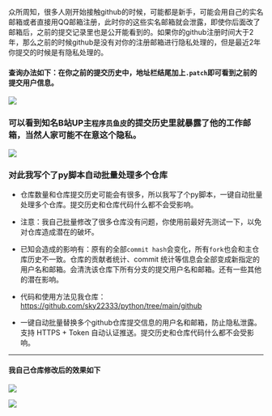 
众所周知，很多人刚开始接触github的时候，可能都是新手，可能会用自己的实名邮箱或者直接用QQ邮箱注册，此时你的这些实名邮箱就会泄露，即使你后面改了邮箱后，之前的提交记录里也是公开能看到的。如果你的github注册时间大于2年，那么之前的时候github是没有对你的注册邮箱进行隐私处理的，但是最近2年你提交的时候是有隐私处理的。

#### 查询办法如下：在你之前的提交历史中，地址栏结尾加上`.patch`即可看到之前的提交用户信息。

![](https://img.erpweb.eu.org/imgs/2025/05/35edda1b707af433.png)

### 可以看到知名B站UP主`程序员鱼皮`的提交历史里就暴露了他的工作邮箱，当然人家可能不在意这个隐私。

![](https://img.erpweb.eu.org/imgs/2025/05/cccf7c772e6f9923.png)


### 对此我写个了py脚本自动批量处理多个仓库

- 仓库数量和仓库提交历史可能会有很多，所以我写了个py脚本，一键自动批量处理多个仓库。提交历史和仓库代码什么都不会受影响。

- 注意：我自己批量修改了很多仓库没有问题，你使用前最好先测试一下，以免对仓库造成潜在的破坏。
- 已知会造成的影响有：原有的全部`commit hash`会变化，所有`fork`也会和主仓库历史不一致。仓库的贡献者统计、commit 统计等信息会全部变成新指定的用户名和邮箱。会清洗该仓库下所有分支的提交用户名和邮箱。还有一些其他的潜在影响。

- 代码和使用方法见我仓库：https://github.com/sky22333/python/tree/main/github

- 一键自动批量替换多个github仓库提交信息的用户名和邮箱，防止隐私泄露。支持 HTTPS + Token 自动认证推送。提交历史和仓库代码什么都不会受影响。


---

#### 我自己仓库修改后的效果如下

![](https://img.erpweb.eu.org/imgs/2025/05/520e9c2ecf5cb82c.png)

![](https://img.erpweb.eu.org/imgs/2025/05/2c67d38afd781c9d.png)

